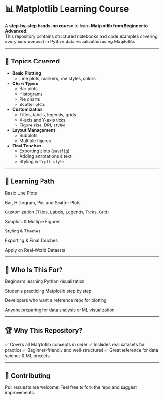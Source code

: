 # 📊 Matplotlib Learning Course  

A **step-by-step hands-on course** to learn **Matplotlib from Beginner to Advanced**.  
This repository contains structured notebooks and code examples covering every core concept in Python data visualization using Matplotlib.  

---

## 🔑 Topics Covered  

- **Basic Plotting**  
  - Line plots, markers, line styles, colors  
- **Chart Types**  
  - Bar plots  
  - Histograms  
  - Pie charts  
  - Scatter plots  
- **Customization**  
  - Titles, labels, legends, grids  
  - X-axis and Y-axis ticks  
  - Figure size, DPI, styles  
- **Layout Management**  
  - Subplots  
  - Multiple figures  
- **Final Touches**  
  - Exporting plots (`savefig`)  
  - Adding annotations & text  
  - Styling with `plt.style`  

---

 ## 📖 Learning Path

 Basic Line Plots

 Bar, Histogram, Pie, and Scatter Plots

 Customization (Titles, Labels, Legends, Ticks, Grid)

 Subplots & Multiple Figures

 Styling & Themes

 Exporting & Final Touches

 Apply on Real-World Datasets

 ---

## 🎯 Who Is This For?

Beginners learning Python visualization

Students practicing Matplotlib step by step

Developers who want a reference repo for plotting

Anyone preparing for data analysis or ML visualization

---

## 🏆 Why This Repository?

✅ Covers all Matplotlib concepts in order
✅ Includes real datasets for practice
✅ Beginner-friendly and well-structured
✅ Great reference for data science & ML projects

---

## 🤝 Contributing

Pull requests are welcome! Feel free to fork the repo and suggest improvements.
